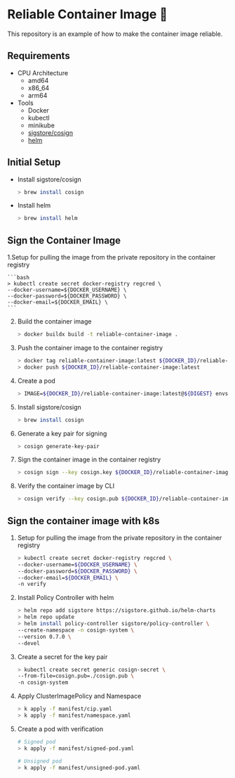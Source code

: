 # Reliable Container Image :closed_lock_with_key:

This repository is an example of how to make the container image reliable.

## Requirements

- CPU Architecture
  - amd64
  - x86_64
  - arm64
- Tools
  - Docker
  - kubectl
  - minikube
  - [sigstore/cosign](https://github.com/sigstore/cosign)
  - [helm](https://github.com/helm/helm)

## Initial Setup

- Install sigstore/cosign

    ```bash
    > brew install cosign
    ```

- Install helm

    ```bash
    > brew install helm
    ```

## Sign the Container Image

1.Setup for pulling the image from the private repository in the container registry

    ```bash
    > kubectl create secret docker-registry regcred \
    --docker-username=${DOCKER_USERNAME} \
    --docker-password=${DOCKER_PASSWORD} \
    --docker-email=${DOCKER_EMAIL} \
    ```

2. Build the container image

    ```bash
    > docker buildx build -t reliable-container-image .
    ```

3. Push the container image to the container registry

    ```bash
    > docker tag reliable-container-image:latest ${DOCKER_ID}/reliable-container-image:latest
    > docker push ${DOCKER_ID}/reliable-container-image:latest
    ```

4. Create a pod

    ```bash
    > IMAGE=${DOCKER_ID}/reliable-container-image:latest@${DIGEST} envsubst < pod.yaml | k apply -f -
    ```

5. Install sigstore/cosign

    ```bash
    > brew install cosign
    ```

6. Generate a key pair for signing

    ```bash
    > cosign generate-key-pair
    ```

7. Sign the container image in the container registry

    ```bash
    > cosign sign --key cosign.key ${DOCKER_ID}/reliable-container-image:latest@${DIGEST}
    ```

8. Verify the container image by CLI

    ```bash
    > cosign verify --key cosign.pub ${DOCKER_ID}/reliable-container-image:latest | jq
    ```

## Sign the container image with k8s

1. Setup for pulling the image from the private repository in the container registry

    ```bash
    > kubectl create secret docker-registry regcred \
    --docker-username=${DOCKER_USERNAME} \
    --docker-password=${DOCKER_PASSWORD} \
    --docker-email=${DOCKER_EMAIL} \
    -n verify
    ```

2. Install Policy Controller with helm

    ```bash
    > helm repo add sigstore https://sigstore.github.io/helm-charts
    > helm repo update
    > helm install policy-controller sigstore/policy-controller \
    --create-namespace -n cosign-system \
    --version 0.7.0 \
    --devel
    ```

3. Create a secret for the key pair

    ```bash
    > kubectl create secret generic cosign-secret \
    --from-file=cosign.pub=./cosign.pub \
    -n cosign-system
    ```

4. Apply ClusterImagePolicy and Namespace

    ```bash
    > k apply -f manifest/cip.yaml
    > k apply -f manifest/namespace.yaml
    ```

5. Create a pod with verification

    ```bash
    # Signed pod
    > k apply -f manifest/signed-pod.yaml

    # Unsigned pod
    > k apply -f manifest/unsigned-pod.yaml
    ```
